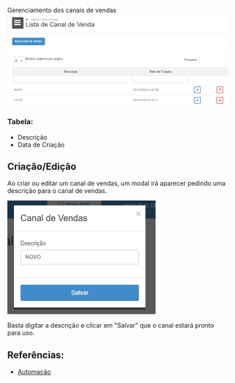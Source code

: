 Gerenciamento dos canais de vendas
![](/assets/Pasted_image_20250518215430.png)
### Tabela:
- Descrição
- Data de Criação
## Criação/Edição
Ao criar ou editar um canal de vendas, um modal irá aparecer pedindo uma descrição para o canal de vendas.

![](/assets/Pasted_image_20250518215535.png)

Basta digitar a descrição e clicar em "Salvar" que o canal estará pronto para uso.

## Referências:
- [Automação](/Open%20Manager/Telas/CRM/Automação.md)